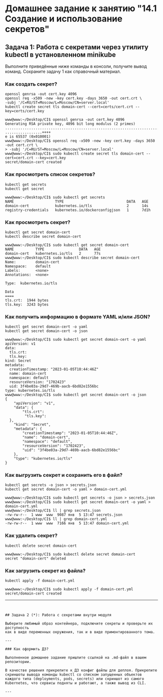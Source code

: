 # Домашнее задание к занятию "14.1 Создание и использование секретов"

## Задача 1: Работа с секретами через утилиту kubectl в установленном minikube

Выполните приведённые ниже команды в консоли, получите вывод команд. Сохраните
задачу 1 как справочный материал.

### Как создать секрет?

```
openssl genrsa -out cert.key 4096
openssl req -x509 -new -key cert.key -days 3650 -out cert.crt \
-subj '/C=RU/ST=Moscow/L=Moscow/CN=server.local'
kubectl create secret tls domain-cert --cert=certs/cert.crt --key=certs/cert.key
```
```
www@www:~/Desktop/CI$ openssl genrsa -out cert.key 4096
Generating RSA private key, 4096 bit long modulus (2 primes)
.............................................................................++++
.................++++
e is 65537 (0x010001)
www@www:~/Desktop/CI$ openssl req -x509 -new -key cert.key -days 3650 -out cert.crt \
> -subj '/C=RU/ST=Moscow/L=Moscow/CN=server.local'
www@www:~/Desktop/CI$ sudo kubectl create secret tls domain-cert --cert=cert.crt --key=cert.key
secret/domain-cert created
```

### Как просмотреть список секретов?

```
kubectl get secrets
kubectl get secret
```
```
www@www:~/Desktop/CI$ sudo kubectl get secrets
NAME                   TYPE                             DATA   AGE
domain-cert            kubernetes.io/tls                2      14s
registry-credentials   kubernetes.io/dockerconfigjson   1      7d1h
```
### Как просмотреть секрет?

```
kubectl get secret domain-cert
kubectl describe secret domain-cert
```
```
www@www:~/Desktop/CI$ sudo kubectl get secret domain-cert
NAME          TYPE                DATA   AGE
domain-cert   kubernetes.io/tls   2      77s
www@www:~/Desktop/CI$ sudo kubectl describe secret domain-cert
Name:         domain-cert
Namespace:    default
Labels:       <none>
Annotations:  <none>

Type:  kubernetes.io/tls

Data
====
tls.crt:  1944 bytes
tls.key:  3243 bytes
```

### Как получить информацию в формате YAML и/или JSON?

```
kubectl get secret domain-cert -o yaml
kubectl get secret domain-cert -o json
```
```
www@www:~/Desktop/CI$ sudo kubectl get secret domain-cert -o yaml
apiVersion: v1
data:
  tls.crt: 
  tls.key: 
kind: Secret
metadata:
  creationTimestamp: "2023-01-05T10:44:46Z"
  name: domain-cert
  namespace: default
  resourceVersion: "1702423"
  uid: 3f4be03a-29d7-469b-aacb-6bd82e1556bc
type: kubernetes.io/tls
www@www:~/Desktop/CI$ sudo kubectl get secret domain-cert -o json
{
    "apiVersion": "v1",
    "data": {
        "tls.crt": 
         "tls.key":
  },
    "kind": "Secret",
    "metadata": {
        "creationTimestamp": "2023-01-05T10:44:46Z",
        "name": "domain-cert",
        "namespace": "default",
        "resourceVersion": "1702423",
        "uid": "3f4be03a-29d7-469b-aacb-6bd82e1556bc"
    },
    "type": "kubernetes.io/tls"
}
```

### Как выгрузить секрет и сохранить его в файл?

```
kubectl get secrets -o json > secrets.json
kubectl get secret domain-cert -o yaml > domain-cert.yml
```
```
www@www:~/Desktop/CI$ sudo kubectl get secrets -o json > secrets.json
www@www:~/Desktop/CI$ sudo kubectl get secret domain-cert -o yaml > domain-cert.yml
www@www:~/Desktop/CI$ ll | grep secrets.json
-rw-rw-r--  1 www  www  9087 янв  5 13:47 secrets.json
www@www:~/Desktop/CI$ ll | grep domain-cert.yml
-rw-rw-r--  1 www  www  7166 янв  5 13:47 domain-cert.yml
```

### Как удалить секрет?

```
kubectl delete secret domain-cert
```
```
www@www:~/Desktop/CI$ sudo kubectl delete secret domain-cert
secret "domain-cert" deleted
```

### Как загрузить секрет из файла?

```
kubectl apply -f domain-cert.yml
```
```
www@www:~/Desktop/CI$ sudo kubectl apply -f domain-cert.yml
secret/domain-cert created
```
----
```


## Задача 2 (*): Работа с секретами внутри модуля

Выберите любимый образ контейнера, подключите секреты и проверьте их доступность
как в виде переменных окружения, так и в виде примонтированного тома.

---

### Как оформить ДЗ?

Выполненное домашнее задание пришлите ссылкой на .md-файл в вашем репозитории.

В качестве решения прикрепите к ДЗ конфиг файлы для деплоя. Прикрепите скриншоты вывода команды kubectl со списком запущенных объектов каждого типа (deployments, pods, secrets) или скриншот из самого Kubernetes, что сервисы подняты и работают, а также вывод из CLI.

---
